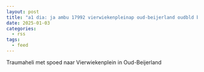 ```yaml
---
layout: post
title: "a1 dia: ja ambu 17992 vierwiekenpleinap oud-beijerland oudbld bon 1367"
date: 2025-01-03
categories: 
  - rss
tags: 
  - feed
---
```


Traumaheli met spoed naar Vierwiekenplein in Oud-Beijerland
